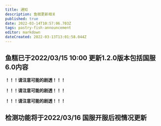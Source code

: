 ```yaml
---
title: 通知
description: 鱼糕更新相关
published: true
date: 2022-03-14T10:57:06.703Z
tags: pastry-fish-announcement
editor: markdown
dateCreated: 2022-03-13T13:01:58.044Z
---
```


## 鱼糕已于2022/03/15 10:00 更新1.2.0版本包括国服6.0内容

**！！！请注意可能的剧透！！！**

**！！！请注意可能的剧透！！！**

**！！！请注意可能的剧透！！！**

## 检测功能将于2022/03/16 国服开服后视情况更新